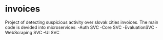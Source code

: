 # invoices
Project of detecting suspicious activity over slovak cities invoices.
The main code is devided into microservices:
-Auth SVC
-Core SVC
-EvaluationSVC 
-WebScraping SVC
-UI SVC